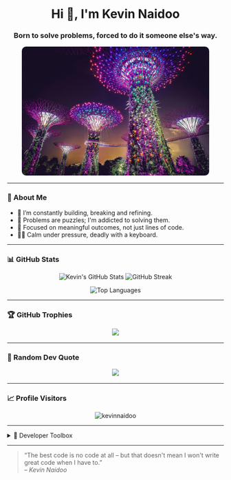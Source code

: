 <!-- README.md -->

<h1 align="center">Hi 👋, I'm Kevin Naidoo</h1>
<h3 align="center">Born to solve problems, forced to do it someone else's way.</h3>

<p align="center">
  <img src="cover_page_github.jpg" alt="Kevin Naidoo" style="border-radius:10px;" height="300"/>
</p>

---

### 🧠 About Me
- 🔭 I’m constantly building, breaking and refining.
- 🧩 Problems are puzzles; I'm addicted to solving them.
- 🎯 Focused on meaningful outcomes, not just lines of code.
- 🧘‍♂️ Calm under pressure, deadly with a keyboard.

---

### 📊 GitHub Stats

<p align="center">
  <img src="https://github-readme-stats.vercel.app/api?username=kevinnaidoo&show_icons=true&theme=radical" alt="Kevin's GitHub Stats" width="48%" />
  <img src="https://github-readme-streak-stats.herokuapp.com/?user=kevinnaidoo&theme=radical" alt="GitHub Streak" width="48%" />
</p>

<p align="center">
  <img src="https://github-readme-stats.vercel.app/api/top-langs/?username=kevinnaidoo&layout=compact&theme=radical" alt="Top Languages" width="48%"/>
</p>

---

### 🏆 GitHub Trophies

<p align="center">
  <img src="https://github-profile-trophy.vercel.app/?username=kevinnaidoo&theme=gruvbox&no-frame=true&margin-w=10" />
</p>

---

### 🔮 Random Dev Quote

<p align="center">
  <img src="https://quotes-github-readme.vercel.app/api?type=horizontal&theme=dark" />
</p>

---

### 📈 Profile Visitors

<p align="center">
  <img src="https://komarev.com/ghpvc/?username=kevinnaidoo&label=Profile%20views&color=0e75b6&style=flat" alt="kevinnaidoo" />
</p>

---

<details>
<summary>🧰 Developer Toolbox</summary>
<p align="center">
  <img src="https://skillicons.dev/icons?i=linux,vim,github,git,codepen,stackoverflow,terminal&perline=7" />
</p>
</details>

---

> “The best code is no code at all – but that doesn't mean I won't write great code when I have to.”  
> <em>– Kevin Naidoo</em>

